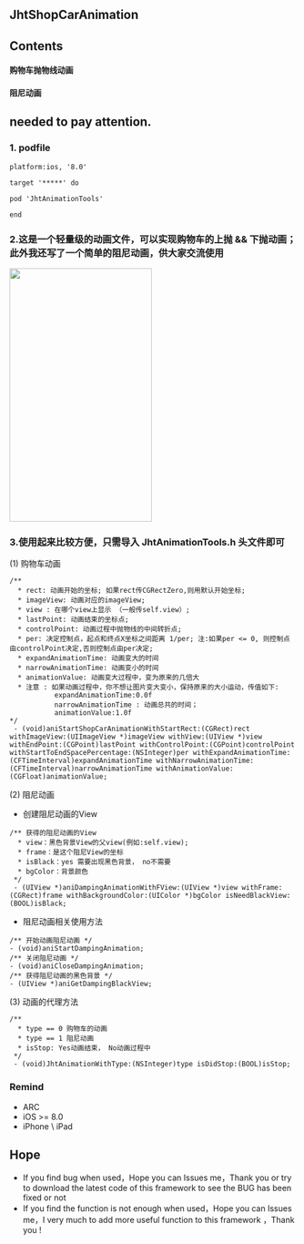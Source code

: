 ## JhtShopCarAnimation

## Contents
#### 购物车抛物线动画 <br>
#### 阻尼动画 <br>


## needed to pay attention.
### 1. podfile 
```oc
platform:ios, '8.0'

target '*****' do

pod 'JhtAnimationTools'
        
end
```


### 2.这是一个轻量级的动画文件，可以实现购物车的上抛 && 下抛动画；此外我还写了一个简单的阻尼动画，供大家交流使用<br>
<img src="https://raw.githubusercontent.com/jinht/JhtShopCarAnimationDemo/master/ReadMEImages/1.gif"  width=250 height=445 /> <br>
 
 
### 3.使用起来比较方便，只需导入 JhtAnimationTools.h 头文件即可<br>
(1) 购物车动画 <br>
```oc
/**
  * rect: 动画开始的坐标; 如果rect传CGRectZero,则用默认开始坐标;
  * imageView: 动画对应的imageView;
  * view : 在哪个view上显示 （一般传self.view）;
  * lastPoint: 动画结束的坐标点;
  * controlPoint: 动画过程中抛物线的中间转折点;
  * per: 决定控制点，起点和终点X坐标之间距离 1/per; 注:如果per <= 0, 则控制点由controlPoint决定,否则控制点由per决定;
  * expandAnimationTime: 动画变大的时间
  * narrowAnimationTime: 动画变小的时间
  * animationValue: 动画变大过程中，变为原来的几倍大
  * 注意 : 如果动画过程中，你不想让图片变大变小，保持原来的大小运动，传值如下:
           expandAnimationTime:0.0f
           narrowAnimationTime : 动画总共的时间；
           animationValue:1.0f
*/
 - (void)aniStartShopCarAnimationWithStartRect:(CGRect)rect withImageView:(UIImageView *)imageView withView:(UIView *)view withEndPoint:(CGPoint)lastPoint withControlPoint:(CGPoint)controlPoint withStartToEndSpacePercentage:(NSInteger)per withExpandAnimationTime:(CFTimeInterval)expandAnimationTime withNarrowAnimationTime:(CFTimeInterval)narrowAnimationTime withAnimationValue:(CGFloat)animationValue;
```
(2) 阻尼动画 <br>
* 创建阻尼动画的View<br>
```oc
/** 获得的阻尼动画的View
  * view：黑色背景View的父view(例如:self.view);
  * frame：是这个阻尼View的坐标
  * isBlack：yes 需要出现黑色背景， no不需要
  * bgColor：背景颜色
 */
 - (UIView *)aniDampingAnimationWithFView:(UIView *)view withFrame:(CGRect)frame withBackgroundColor:(UIColor *)bgColor isNeedBlackView:(BOOL)isBlack;
```
* 阻尼动画相关使用方法<br>
```oc
/** 开始动画阻尼动画 */
- (void)aniStartDampingAnimation;
/** 关闭阻尼动画 */
- (void)aniCloseDampingAnimation;
/** 获得阻尼动画的黑色背景 */
- (UIView *)aniGetDampingBlackView;
```

(3) 动画的代理方法<br>
```oc
/**
  * type == 0 购物车的动画
  * type == 1 阻尼动画
  * isStop: Yes动画结束， No动画过程中
 */
 - (void)JhtAnimationWithType:(NSInteger)type isDidStop:(BOOL)isStop;
```

### Remind
* ARC
* iOS >= 8.0
* iPhone \ iPad 

## Hope
* If you find bug when used，Hope you can Issues me，Thank you or try to download the latest code of this framework to see the BUG has been fixed or not
* If you find the function is not enough when used，Hope you can Issues me，I very much to add more useful function to this framework ，Thank you !

